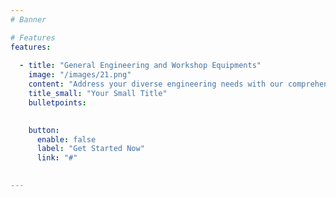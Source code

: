 ```yaml
---
# Banner

# Features
features:
    
  - title: "General Engineering and Workshop Equipments"
    image: "/images/21.png"
    content: "Address your diverse engineering needs with our comprehensive range of general engineering parts and components. Designed for versatility and performance, our solutions cater to various industries, supporting innovation and progress."
    title_small: "Your Small Title"
    bulletpoints:
      

    button:
      enable: false
      label: "Get Started Now"
      link: "#"

  
---
```

